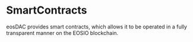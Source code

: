 Smart**Contracts**
===

eosDAC provides smart contracts, which allows it to be operated in a fully transparent manner on the EOSIO blockchain.